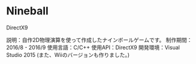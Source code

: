 # Nineball
DirectX9

説明：自作2D物理演算を使って作成したナインボールゲームです。
制作期間：2016/8 - 2016/9
使用言語：C/C++
使用API：DirectX9
開発環境：Visual Studio 2015
(また、Wiiのバージョンも作りました。)

